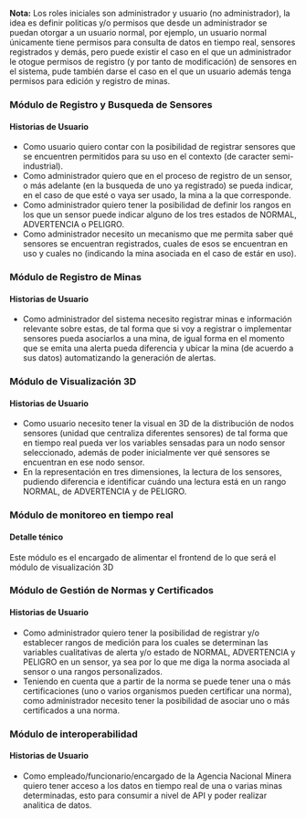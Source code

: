 **Nota:** Los roles iniciales son administrador y usuario (no administrador), la idea es definir politicas y/o permisos que desde un administrador se puedan otorgar a un usuario normal, por ejemplo, un usuario normal únicamente tiene permisos para consulta de datos en tiempo real, sensores registrados y demás, pero puede existir el caso en el que un administrador le otogue permisos de registro (y por tanto de modificación) de sensores en el sistema, pude también darse el caso en el que un usuario además tenga permisos para edición y registro de minas.

### Módulo de Registro y Busqueda de Sensores

#### Historias de Usuario
- Como usuario quiero contar con la posibilidad de registrar sensores que se encuentren permitidos para su uso en el contexto (de caracter semi-industrial).
- Como administrador quiero que en el proceso de registro de un sensor, o más adelante (en la busqueda de uno ya registrado) se pueda indicar, en el caso de que esté o vaya ser usado, la mina a la que corresponde.
- Como administrador quiero tener la posibilidad de definir los rangos en los que un sensor puede indicar alguno de los tres estados de NORMAL, ADVERTENCIA o PELIGRO.
- Como administrador necesito un mecanismo que me permita saber qué sensores se encuentran registrados, cuales de esos se encuentran en uso y cuales no (indicando la mina asociada en el caso de estár en uso).

### Módulo de Registro de Minas

#### Historias de Usuario

- Como administrador del sistema necesito registrar minas e información relevante sobre estas, de tal forma que si voy a registrar o implementar sensores pueda asociarlos a una mina, de igual forma en el momento que se emita una alerta pueda diferencia y ubicar la mina (de acuerdo a sus datos) automatizando la generación de alertas.

### Módulo de Visualización 3D

#### Historias de Usuario

- Como usuario necesito tener la visual en 3D de la distribución de nodos sensores (unidad que centraliza diferentes sensores) de tal forma que en tiempo real pueda ver los variables sensadas para un nodo sensor seleccionado, además de poder inicialmente ver qué sensores se encuentran en ese nodo sensor.
- En la representación en tres dimensiones, la lectura de los sensores, pudiendo diferencia e identificar cuándo una lectura está en un rango NORMAL, de ADVERTENCIA y de PELIGRO.

### Módulo de monitoreo en tiempo real

#### Detalle ténico

Este módulo es el encargado de alimentar el frontend de lo que será el módulo de visualización 3D

### Módulo de Gestión de Normas y Certificados

#### Historias de Usuario

- Como administrador quiero tener la posibilidad de registrar y/o establecer rangos de medición para los cuales se determinan las variables cualitativas de alerta y/o estado de NORMAL, ADVERTENCIA y PELIGRO en un sensor, ya sea por lo que me diga la norma asociada al sensor o una rangos personalizados.
- Teniendo en cuenta que a partir de la norma se puede tener una o más certificaciones (uno o varios organismos pueden certificar una norma), como administrador necesito tener la posibilidad de asociar uno o más certificados a una norma.

### Módulo de interoperabilidad

#### Historias de Usuario

- Como empleado/funcionario/encargado de la Agencia Nacional Minera quiero tener acceso a los datos en tiempo real de una o varias minas determinadas, esto para consumir a nivel de API y poder realizar analitica de datos.
